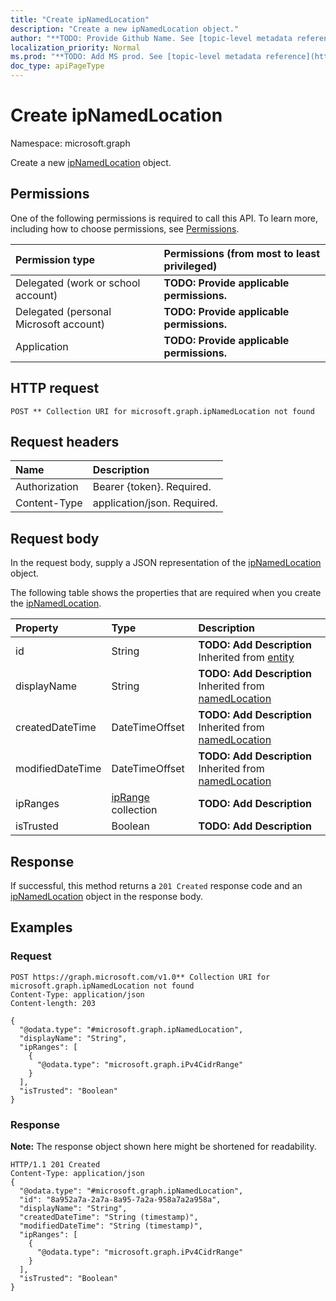 ```yaml
---
title: "Create ipNamedLocation"
description: "Create a new ipNamedLocation object."
author: "**TODO: Provide Github Name. See [topic-level metadata reference](https://msgo.azurewebsites.net/add/document/guidelines/metadata.html#topic-level-metadata)**"
localization_priority: Normal
ms.prod: "**TODO: Add MS prod. See [topic-level metadata reference](https://msgo.azurewebsites.net/add/document/guidelines/metadata.html#topic-level-metadata)**"
doc_type: apiPageType
---
```


# Create ipNamedLocation
Namespace: microsoft.graph

Create a new [ipNamedLocation](../resources/ipnamedlocation.md) object.

## Permissions
One of the following permissions is required to call this API. To learn more, including how to choose permissions, see [Permissions](/concepts/permissions-reference.md).

|Permission type|Permissions (from most to least privileged)|
|:---|:---|
|Delegated (work or school account)|**TODO: Provide applicable permissions.**|
|Delegated (personal Microsoft account)|**TODO: Provide applicable permissions.**|
|Application|**TODO: Provide applicable permissions.**|

## HTTP request

<!-- {
  "blockType": "ignored"
}
-->
``` http
POST ** Collection URI for microsoft.graph.ipNamedLocation not found
```

## Request headers
|Name|Description|
|:---|:---|
|Authorization|Bearer {token}. Required.|
|Content-Type|application/json. Required.|

## Request body
In the request body, supply a JSON representation of the [ipNamedLocation](../resources/ipnamedlocation.md) object.

The following table shows the properties that are required when you create the [ipNamedLocation](../resources/ipnamedlocation.md).

|Property|Type|Description|
|:---|:---|:---|
|id|String|**TODO: Add Description** Inherited from [entity](../resources/entity.md)|
|displayName|String|**TODO: Add Description** Inherited from [namedLocation](../resources/namedlocation.md)|
|createdDateTime|DateTimeOffset|**TODO: Add Description** Inherited from [namedLocation](../resources/namedlocation.md)|
|modifiedDateTime|DateTimeOffset|**TODO: Add Description** Inherited from [namedLocation](../resources/namedlocation.md)|
|ipRanges|[ipRange](../resources/intune-iprange.md) collection|**TODO: Add Description**|
|isTrusted|Boolean|**TODO: Add Description**|



## Response

If successful, this method returns a `201 Created` response code and an [ipNamedLocation](../resources/ipnamedlocation.md) object in the response body.

## Examples

### Request
<!-- {
  "blockType": "request",
  "name": "create_ipnamedlocation_from_"
}
-->
``` http
POST https://graph.microsoft.com/v1.0** Collection URI for microsoft.graph.ipNamedLocation not found
Content-Type: application/json
Content-length: 203

{
  "@odata.type": "#microsoft.graph.ipNamedLocation",
  "displayName": "String",
  "ipRanges": [
    {
      "@odata.type": "microsoft.graph.iPv4CidrRange"
    }
  ],
  "isTrusted": "Boolean"
}
```


### Response
**Note:** The response object shown here might be shortened for readability.
<!-- {
  "blockType": "response",
  "truncated": true,
  "@odata.type": "microsoft.graph.ipnamedlocation"
}
-->
``` http
HTTP/1.1 201 Created
Content-Type: application/json
{
  "@odata.type": "#microsoft.graph.ipNamedLocation",
  "id": "8a952a7a-2a7a-8a95-7a2a-958a7a2a958a",
  "displayName": "String",
  "createdDateTime": "String (timestamp)",
  "modifiedDateTime": "String (timestamp)",
  "ipRanges": [
    {
      "@odata.type": "microsoft.graph.iPv4CidrRange"
    }
  ],
  "isTrusted": "Boolean"
}
```

